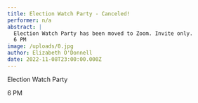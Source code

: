 ```yaml
---
title: Election Watch Party - Canceled!
performer: n/a
abstract: |
  Election Watch Party has been moved to Zoom. Invite only. 
  6 PM
image: /uploads/0.jpg
author: Elizabeth O'Donnell
date: 2022-11-08T23:00:00.000Z
---
```

Election Watch Party

6﻿ PM